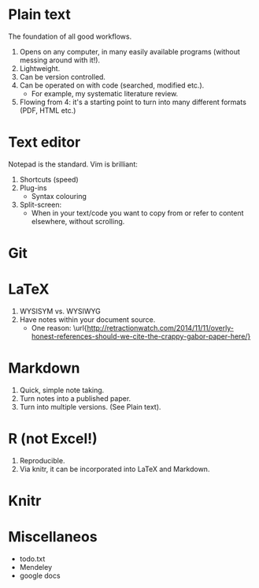 # Plain text

The foundation of all good workflows.

1. Opens on any computer, in many easily available programs (without messing around with it!).
2. Lightweight.
3. Can be version controlled.
4. Can be operated on with code (searched, modified etc.).
	- For example, my systematic literature review.
5. Flowing from 4: it's a starting point to turn into many different formats (PDF, HTML etc.)

# Text editor

Notepad is the standard. Vim is brilliant:

1. Shortcuts (speed)
2. Plug-ins
	- Syntax colouring
3. Split-screen:
	- When in your text/code you want to copy from or refer to content elsewhere, without scrolling.

# Git

# LaTeX

1. WYSISYM vs. WYSIWYG
2. Have notes within your document source.
	- One reason: \url{http://retractionwatch.com/2014/11/11/overly-honest-references-should-we-cite-the-crappy-gabor-paper-here/}

# Markdown

1. Quick, simple note taking.
2. Turn notes into a published paper.
3. Turn into multiple versions. (See Plain text).

# R (not Excel!)

1. Reproducible.
2. Via knitr, it can be incorporated into LaTeX and Markdown.

# Knitr

# Miscellaneos

- todo.txt
- Mendeley
- google docs

